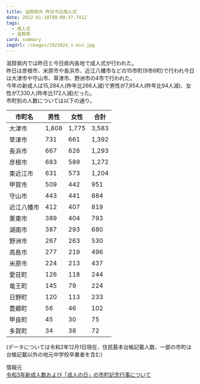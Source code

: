 ```yaml
---
title: 滋賀県内 昨日今日成人式
date: 2022-01-10T08:00:37.741Z
tags:
  - 成人式
  - 滋賀県
card: summary
imgUrl: /images/2921024_s-min.jpg
---
```

滋賀県内では昨日と今日県内各地で成人式が行われた。  
昨日は彦根市、米原市や長浜市、近江八幡市などの15市町(9市6町)で行われ今日は大津市や守山市、草津市、野洲市の4市で行われた。  
今年の新成人は15,284人(昨年比266人減)で男性が7,954人(昨年比94人減)、女性が7,330人(昨年比172人減)だった。  
市町別の人数については以下の通り。

|市町名|男性|女性|合計|
|----|----|----|----|
|大津市|1,808|1,775|3,583|
|草津市|731|661|1,392|
|長浜市|667|626|1,293|
|彦根市|683|589|1,272|
|東近江市|631|573|1,204|
|甲賀市|509|442|951|
|守山市|443|441|884|
|近江八幡市|412|407|819|
|栗東市|389|404|793|
|湖南市|387|293|680|
|野洲市|267|263|530|
|高島市|277|219|496|
|米原市|224|213|437|
|愛荘町|126|118|244|
|竜王町|145|79|224|
|日野町|120|113|233|
|豊郷町|56|46|102|
|甲良町|45|30|75|
|多賀町|34|38|72|

(データについては令和2年12月1日現在、住民基本台帳記載人数、一部の市町は台帳記載以外の地元中学校卒業者を含む)

情報元  
[令和3年新成人数および「成人の日」の市町記念行事について](https://www.pref.shiga.lg.jp/edu/hodo/oshirase/316084.html)